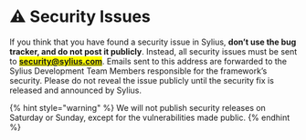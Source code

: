 # ⚠️ Security Issues

If you think that you have found a security issue in Sylius, **don’t use the bug tracker, and do not post it publicly**. Instead, all security issues must be sent to <mark style="color:orange;">**security@sylius.com**</mark>. Emails sent to this address are forwarded to the Sylius Development Team Members responsible for the framework’s security. Please do not reveal the issue publicly until the security fix is released and announced by Sylius.

{% hint style="warning" %}
We will not publish security releases on Saturday or Sunday, except for the vulnerabilities made public.
{% endhint %}
